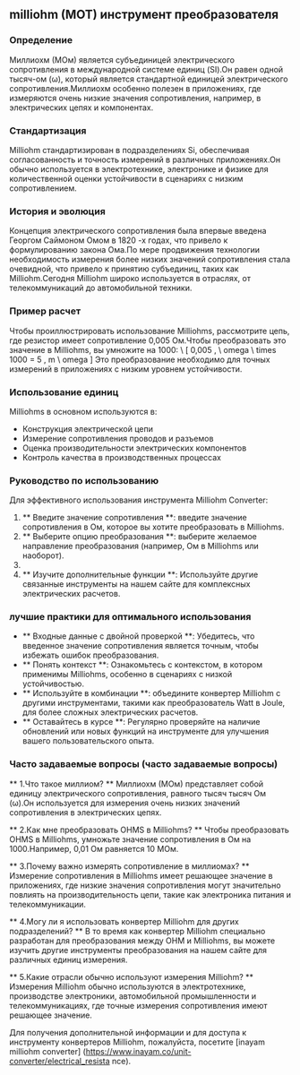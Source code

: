 ## milliohm (MOT) инструмент преобразователя

### Определение
Миллиохм (МОм) является субъединицей электрического сопротивления в международной системе единиц (SI).Он равен одной тысяч-ом (ω), который является стандартной единицей электрического сопротивления.Миллиохм особенно полезен в приложениях, где измеряются очень низкие значения сопротивления, например, в электрических цепях и компонентах.

### Стандартизация
Milliohm стандартизирован в подразделениях Si, обеспечивая согласованность и точность измерений в различных приложениях.Он обычно используется в электротехнике, электронике и физике для количественной оценки устойчивости в сценариях с низким сопротивлением.

### История и эволюция
Концепция электрического сопротивления была впервые введена Георгом Саймоном Омом в 1820 -х годах, что привело к формулированию закона Ома.По мере продвижения технологии необходимость измерения более низких значений сопротивления стала очевидной, что привело к принятию субъединиц, таких как Milliohm.Сегодня Milliohm широко используется в отраслях, от телекоммуникаций до автомобильной техники.

### Пример расчет
Чтобы проиллюстрировать использование Milliohms, рассмотрите цепь, где резистор имеет сопротивление 0,005 Ом.Чтобы преобразовать это значение в Milliohms, вы умножите на 1000:
\ [
0,005 \, \ omega \ times 1000 = 5 \, m \ omega
\]
Это преобразование необходимо для точных измерений в приложениях с низким уровнем устойчивости.

### Использование единиц
Milliohms в основном используются в:
- Конструкция электрической цепи
- Измерение сопротивления проводов и разъемов
- Оценка производительности электрических компонентов
- Контроль качества в производственных процессах

### Руководство по использованию
Для эффективного использования инструмента Milliohm Converter:
1. ** Введите значение сопротивления **: введите значение сопротивления в Ом, которое вы хотите преобразовать в Milliohms.
2. ** Выберите опцию преобразования **: выберите желаемое направление преобразования (например, Ом в Milliohms или наоборот).
3.
4. ** Изучите дополнительные функции **: Используйте другие связанные инструменты на нашем сайте для комплексных электрических расчетов.

### лучшие практики для оптимального использования
- ** Входные данные с двойной проверкой **: Убедитесь, что введенное значение сопротивления является точным, чтобы избежать ошибок преобразования.
- ** Понять контекст **: Ознакомьтесь с контекстом, в котором применимы Milliohms, особенно в сценариях с низкой устойчивостью.
- ** Используйте в комбинации **: объедините конвертер Milliohm с другими инструментами, такими как преобразователь Watt в Joule, для более сложных электрических расчетов.
- ** Оставайтесь в курсе **: Регулярно проверяйте на наличие обновлений или новых функций на инструменте для улучшения вашего пользовательского опыта.

### Часто задаваемые вопросы (часто задаваемые вопросы)

** 1.Что такое миллиом? **
Миллиохм (МОм) представляет собой единицу электрического сопротивления, равного тысяч тысяч Ом (ω).Он используется для измерения очень низких значений сопротивления в электрических цепях.

** 2.Как мне преобразовать OHMS в Milliohms? **
Чтобы преобразовать OHMS в Milliohms, умножьте значение сопротивления в Ом на 1000.Например, 0,01 Ом равняется 10 МОм.

** 3.Почему важно измерять сопротивление в миллиомах? **
Измерение сопротивления в Milliohms имеет решающее значение в приложениях, где низкие значения сопротивления могут значительно повлиять на производительность цепи, такие как электроника питания и телекоммуникации.

** 4.Могу ли я использовать конвертер Milliohm для других подразделений? **
В то время как конвертер Milliohm специально разработан для преобразования между OHM и Milliohms, вы можете изучить другие инструменты преобразования на нашем сайте для различных единиц измерения.

** 5.Какие отрасли обычно используют измерения Milliohm? **
Измерения Milliohm обычно используются в электротехнике, производстве электроники, автомобильной промышленности и телекоммуникациях, где точные измерения сопротивления имеют решающее значение.

Для получения дополнительной информации и для доступа к инструменту конвертеров Milliohm, пожалуйста, посетите [inayam milliohm converter] (https://www.inayam.co/unit-converter/electrical_resista nce).